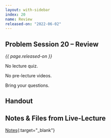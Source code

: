 ```yaml
---
layout: with-sidebar
index: 20
name: Review
released-on: "2022-06-02"
---
```


## Problem Session 20 – Review	

_{{ page.released-on }}_  

No lecture quiz.

No pre-lecture videos.

Bring your questions.

## Handout

## Notes & Files from Live-Lecture

[Notes](https://github.com/ucsd-cse12-sp22/ucsd-cse12-sp22.github.io/tree/main/_lectures/lecture-20){:target="_blank"}










































